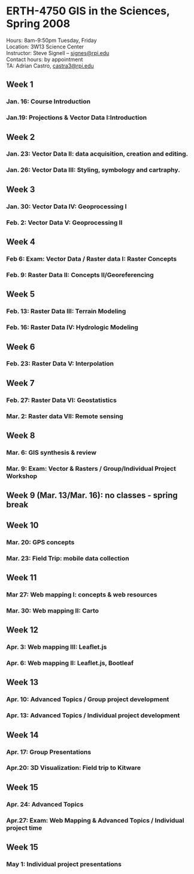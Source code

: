 # ERTH-4750  GIS in the Sciences, Spring 2008  
Hours: 8am-9:50pm Tuesday, Friday  
Location: 3W13 Science Center  
Instructor: Steve Signell – signes@rpi.edu   
Contact hours: by appointment  
TA: Adrian Castro, castra3@rpi.edu   
  
## Week 1 
### Jan. 16: Course Introduction
### Jan.19:  Projections & Vector Data I:Introduction  
## Week 2
### Jan. 23: Vector Data II: data acquisition, creation and editing.
### Jan. 26: Vector Data III: Styling, symbology and cartraphy.
## Week 3 
### Jan. 30: Vector Data IV: Geoprocessing I
### Feb. 2: Vector Data V: Geoprocessing II
## Week 4 
### Feb 6: Exam: Vector Data / Raster data I: Raster Concepts
### Feb. 9: Raster Data II:  Concepts II/Georeferencing  
## Week 5 
### Feb. 13: Raster Data III: Terrain Modeling
### Feb. 16: Raster Data IV: Hydrologic Modeling  
## Week 6 
### Feb. 23: Raster Data V: Interpolation  
## Week 7 
### Feb. 27: Raster Data VI: Geostatistics
### Mar. 2: Raster data VII: Remote sensing  
## Week 8
### Mar. 6: GIS synthesis & review 
### Mar. 9: Exam: Vector & Rasters / Group/Individual Project Workshop
## Week 9 (Mar. 13/Mar. 16): no classes - spring break  
## Week 10
### Mar. 20: GPS concepts 
### Mar. 23: Field Trip: mobile data collection  
## Week 11
### Mar 27: Web mapping I: concepts & web resources
### Mar. 30: Web mapping II: Carto    
## Week 12 
### Apr. 3: Web mapping III: Leaflet.js
### Apr. 6: Web mapping II: Leaflet.js, Bootleaf  
## Week 13
### Apr. 10: Advanced Topics / Group project development
### Apr. 13: Advanced Topics / Individual project development  
## Week 14 
### Apr. 17: Group Presentations
### Apr.20: 3D Visualization: Field trip to Kitware     
## Week 15
### Apr. 24: Advanced Topics
### Apr.27: Exam: Web Mapping & Advanced Topics / Individual project time     
## Week 15
### May 1: Individual project presentations

